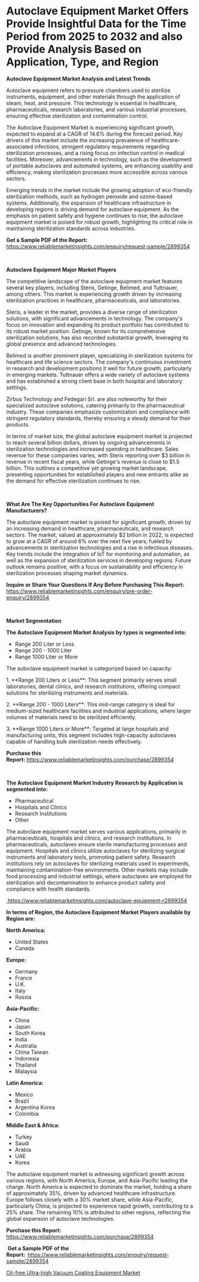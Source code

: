<p><h1>Autoclave Equipment Market Offers Provide Insightful Data for the Time Period from 2025 to 2032 and also Provide Analysis Based on Application, Type, and Region</h1></p><p><strong>Autoclave Equipment Market Analysis and Latest Trends</strong></p>
<p><p>Autoclave equipment refers to pressure chambers used to sterilize instruments, equipment, and other materials through the application of steam, heat, and pressure. This technology is essential in healthcare, pharmaceuticals, research laboratories, and various industrial processes, ensuring effective sterilization and contamination control.</p><p>The Autoclave Equipment Market is experiencing significant growth, expected to expand at a CAGR of 14.6% during the forecast period. Key drivers of this market include the increasing prevalence of healthcare-associated infections, stringent regulatory requirements regarding sterilization processes, and a rising focus on infection control in medical facilities. Moreover, advancements in technology, such as the development of portable autoclaves and automated systems, are enhancing usability and efficiency, making sterilization processes more accessible across various sectors.</p><p>Emerging trends in the market include the growing adoption of eco-friendly sterilization methods, such as hydrogen peroxide and ozone-based systems. Additionally, the expansion of healthcare infrastructure in developing regions is driving demand for autoclave equipment. As the emphasis on patient safety and hygiene continues to rise, the autoclave equipment market is poised for robust growth, highlighting its critical role in maintaining sterilization standards across industries.</p></p>
<p><strong>Get a Sample PDF of the Report:&nbsp;</strong> <a href="https://www.reliablemarketinsights.com/enquiry/request-sample/2899354?utm_campaign=3289&utm_medium=2&utm_source=Github&utm_content=ia&utm_term=15032025&utm_id=autoclave-equipment">https://www.reliablemarketinsights.com/enquiry/request-sample/2899354</a></p>
<p>&nbsp;</p>
<p><strong>Autoclave Equipment Major Market Players</strong></p>
<p><p>The competitive landscape of the autoclave equipment market features several key players, including Steris, Getinge, Belimed, and Tuttnauer, among others. This market is experiencing growth driven by increasing sterilization practices in healthcare, pharmaceuticals, and laboratories.</p><p>Steris, a leader in the market, provides a diverse range of sterilization solutions, with significant advancements in technology. The company's focus on innovation and expanding its product portfolio has contributed to its robust market position. Getinge, known for its comprehensive sterilization solutions, has also recorded substantial growth, leveraging its global presence and advanced technologies.</p><p>Belimed is another prominent player, specializing in sterilization systems for healthcare and life science sectors. The company's continuous investment in research and development positions it well for future growth, particularly in emerging markets. Tuttnauer offers a wide variety of autoclave systems and has established a strong client base in both hospital and laboratory settings.</p><p>Zirbus Technology and Fedegari Srl. are also noteworthy for their specialized autoclave solutions, catering primarily to the pharmaceutical industry. These companies emphasize customization and compliance with stringent regulatory standards, thereby ensuring a steady demand for their products.</p><p>In terms of market size, the global autoclave equipment market is projected to reach several billion dollars, driven by ongoing advancements in sterilization technologies and increased spending in healthcare. Sales revenue for these companies varies, with Steris reporting over $3 billion in revenue in recent fiscal years, while Getinge's revenue is close to $1.5 billion. This outlines a competitive yet growing market landscape, presenting opportunities for established players and new entrants alike as the demand for effective sterilization continues to rise.</p></p>
<p>&nbsp;</p>
<p><strong>What Are The Key Opportunities For Autoclave Equipment Manufacturers?</strong></p>
<p><p>The autoclave equipment market is poised for significant growth, driven by an increasing demand in healthcare, pharmaceuticals, and research sectors. The market, valued at approximately $2 billion in 2022, is expected to grow at a CAGR of around 6% over the next five years, fueled by advancements in sterilization technologies and a rise in infectious diseases. Key trends include the integration of IoT for monitoring and automation, as well as the expansion of sterilization services in developing regions. Future outlook remains positive, with a focus on sustainability and efficiency in sterilization processes shaping market dynamics.</p></p>
<p><strong>Inquire or Share Your Questions If Any Before Purchasing This Report:</strong> <a href="https://www.reliablemarketinsights.com/enquiry/pre-order-enquiry/2899354?utm_campaign=3289&utm_medium=2&utm_source=Github&utm_content=ia&utm_term=15032025&utm_id=autoclave-equipment">https://www.reliablemarketinsights.com/enquiry/pre-order-enquiry/2899354</a></p>
<p>&nbsp;</p>
<p><strong>Market Segmentation</strong></p>
<p><strong>The Autoclave Equipment Market Analysis by types is segmented into:</strong></p>
<p><ul><li>Range 200 Liter or Less</li><li>Range 200 - 1000 Liter</li><li>Range 1000 Liter or More</li></ul></p>
<p><p>The autoclave equipment market is categorized based on capacity: </p><p>1. **Range 200 Liters or Less**: This segment primarily serves small laboratories, dental clinics, and research institutions, offering compact solutions for sterilizing instruments and materials.</p><p>2. **Range 200 - 1000 Liters**: This mid-range category is ideal for medium-sized healthcare facilities and industrial applications, where larger volumes of materials need to be sterilized efficiently.</p><p>3. **Range 1000 Liters or More**: Targeted at large hospitals and manufacturing units, this segment includes high-capacity autoclaves capable of handling bulk sterilization needs effectively.</p></p>
<p><strong>Purchase this Report:&nbsp;</strong><a href="https://www.reliablemarketinsights.com/purchase/2899354?utm_campaign=3289&utm_medium=2&utm_source=Github&utm_content=ia&utm_term=15032025&utm_id=autoclave-equipment">https://www.reliablemarketinsights.com/purchase/2899354</a></p>
<p>&nbsp;</p>
<p><strong>The Autoclave Equipment Market Industry Research by Application is segmented into:</strong></p>
<p><ul><li>Pharmaceutical</li><li>Hospitals and Clinics</li><li>Research Institutions</li><li>Other</li></ul></p>
<p><p>The autoclave equipment market serves various applications, primarily in pharmaceuticals, hospitals and clinics, and research institutions. In pharmaceuticals, autoclaves ensure sterile manufacturing processes and equipment. Hospitals and clinics utilize autoclaves for sterilizing surgical instruments and laboratory tools, promoting patient safety. Research institutions rely on autoclaves for sterilizing materials used in experiments, maintaining contamination-free environments. Other markets may include food processing and industrial settings, where autoclaves are employed for sterilization and decontamination to enhance product safety and compliance with health standards.</p></p>
<p><a href="https://www.reliablemarketinsights.com/autoclave-equipment-r2899354?utm_campaign=3289&utm_medium=2&utm_source=Github&utm_content=ia&utm_term=15032025&utm_id=autoclave-equipment">&nbsp;https://www.reliablemarketinsights.com/autoclave-equipment-r2899354</a></p>
<p><strong>In terms of Region, the Autoclave Equipment Market Players available by Region are:</strong></p>
<p>
    <p> <strong> North America: </strong>
        <ul>
            <li>United States</li>
            <li>Canada</li>
        </ul>
        </p> 
    <p> <strong> Europe: </strong>
        <ul>
            <li>Germany</li>
            <li>France</li>
            <li>U.K.</li>
            <li>Italy</li>
            <li>Russia</li>
        </ul>
        </p> 
    <p> <strong> Asia-Pacific: </strong>
        <ul>
            <li>China</li>
            <li>Japan</li>
            <li>South Korea</li>
            <li>India</li>
            <li>Australia</li>
            <li>China Taiwan</li>
            <li>Indonesia</li>
            <li>Thailand</li>
            <li>Malaysia</li>
        </ul>
        </p> 
    <p> <strong> Latin America: </strong>
        <ul>
            <li>Mexico</li>
            <li>Brazil</li>
            <li>Argentina Korea</li>
            <li>Colombia</li>
        </ul>
        </p> 
    <p> <strong> Middle East & Africa: </strong>
        <ul>
            <li>Turkey</li>
            <li>Saudi</li>
            <li>Arabia</li>
            <li>UAE</li>
            <li>Korea</li>
        </ul>
    </p>
    </p>
<p><p>The autoclave equipment market is witnessing significant growth across various regions, with North America, Europe, and Asia-Pacific leading the charge. North America is expected to dominate the market, holding a share of approximately 35%, driven by advanced healthcare infrastructure. Europe follows closely with a 30% market share, while Asia-Pacific, particularly China, is projected to experience rapid growth, contributing to a 25% share. The remaining 10% is attributed to other regions, reflecting the global expansion of autoclave technologies.</p></p>
<p><strong>Purchase this Report: </strong><a href="https://www.reliablemarketinsights.com/purchase/2899354?utm_campaign=3289&utm_medium=2&utm_source=Github&utm_content=ia&utm_term=15032025&utm_id=autoclave-equipment">https://www.reliablemarketinsights.com/purchase/2899354</a></p>
<p>&nbsp;<strong>Get a Sample PDF of the Report:&nbsp;&nbsp;</strong><a href="https://www.reliablemarketinsights.com/enquiry/request-sample/2899354?utm_campaign=3289&utm_medium=2&utm_source=Github&utm_content=ia&utm_term=15032025&utm_id=autoclave-equipment">https://www.reliablemarketinsights.com/enquiry/request-sample/2899354</a></p>
<p><strong></strong></p>
<p><p><a href="https://github.com/micbotam/Market-Research-Report-List-1/blob/main/oil-free-ultra-high-vacuum-coating-equipment-market.md?utm_campaign=3289&utm_medium=2&utm_source=Github&utm_content=ia&utm_term=15032025&utm_id=autoclave-equipment">Oil-free Ultra-high Vacuum Coating Equipment Market</a></p></p>